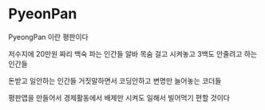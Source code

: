 # PyeonPan

PyeongPan 이란 평판이다 

저수지에 20만원 짜리 백숙 파는 인간들 알바 목숨 걸고 시켜놓고 3백도 안줄려고 하는 인간들 

돈받고 일안하는 인간들 거짓말하면서 코딩안하고 변명만 늘어놓는 코더들 

평판앱을 만들어서 경제활동에서 배제만 시켜도 일해서 빌어먹기 편할 것이다

